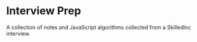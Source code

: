 # Interview Prep

A collection of notes and JavaScript algorithms collected from a SkilledInc interview.
